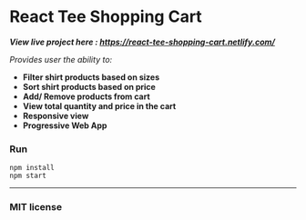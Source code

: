 # React Tee Shopping Cart

***View live project here : https://react-tee-shopping-cart.netlify.com/***

*Provides user the ability to:*
- **Filter shirt products based on sizes**
- **Sort shirt  products based on price**
- **Add/ Remove products from cart**
- **View total quantity and price in the cart**
- **Responsive view**
- **Progressive Web App**

### Run
```
npm install
npm start
```

--------------------------
### MIT license
